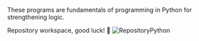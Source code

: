 These programs are fundamentals of programming in Python for strengthening logic.

Repository workspace, good luck! 🚀
![RepositoryPython](https://github.com/user-attachments/assets/15d9c7d2-7916-49e8-b1c2-4266d63284e7)
